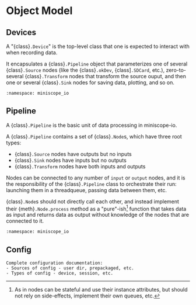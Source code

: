 # Object Model

## Devices

A "{class}`.Device`" is the top-level class that one is expected to interact with when recording 
data.

It encapsulates a {class}`.Pipeline` object that parameterizes one of several
{class}`.Source` nodes (like the {class}`.okDev`, {class]`.SDCard`, etc.),
zero-to-several {class}`.Transform` nodes that transform the source ouput,
and then one or several {class}`.Sink` nodes for saving data, plotting, and so on.
 
```{autoclasstree} miniscope_io.devices.Device miniscope_io.devices.Camera miniscope_io.devices.Miniscope 
:namespace: miniscope_io
```  

## Pipeline

A {class}`.Pipeline` is the basic unit of data processing in miniscope-io.

A {class}`.Pipeline` contains a set of {class}`.Node`s, which have three root types:

- {class}`.Source` nodes have outputs but no inputs
- {class}`.Sink` nodes have inputs but no outputs
- {class}`.Transform` nodes have both inputs and outputs

Nodes can be connected to any number of `input` or `output` nodes,
and it is the responsibility of the {class}`.Pipeline` class to orchestrate
their run: launching them in a threadqueue, passing data between them, etc.

{class}`.Node`s should not directly call each other, and instead implement
their {meth}`.Node.process` method as a "pure"-ish[^pureish] function that takes
data as input and returns data as output without knowledge of the nodes
that are connected to it.

```{autoclasstree} miniscope_io.models.PipelineModel miniscope_io.models.Node miniscope_io.models.Source miniscope_io.models.Sink miniscope_io.models.ProcessingNode miniscope_io.models.Pipeline
:namespace: miniscope_io
```  

## Config

```{todo}
Complete configuration documentation:
- Sources of config - user dir, prepackaged, etc.
- Types of config - device, session, etc.
```

[^pureish]: As in nodes can be stateful and use their instance attributes,
  but should not rely on side-effects, implement their own queues, etc.